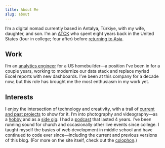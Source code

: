 ```yaml
---
title: About Me
slug: about
---
```

I’m a digital nomad currently based in Antalya, Türkiye, with my wife, daughter, and son. I’m an [ATCK](https://en.wikipedia.org/wiki/Third_culture_kid) who spent eight years back in the United States (four in college; four after) before [returning to Asia](/2018/eleven-days/).

## Work

I’m an [analytics engineer](https://www.getdbt.com/what-is-analytics-engineering#what-is-an-analytics-engineer) for a US homebuilder—a position I’ve been in for a couple years, working to modernize our data stack and replace myriad Excel reports with new dashboards. I’ve been at this company for a decade now, but this role has brought me the most enthusiasm in my work yet.

## Interests

I enjoy the intersection of technology and creativity, with a trail of [current and past projects](/projects/) to show for it. I’m into photography and videography—as a [hobby](/2023/365/) and as a [side gig](https://lunsford.tech/). I had a [podcast](https://breadcrumbs.fm) that lasted 4 years. I’ve been running sound for church and occasionally other live events since college. I taught myself the basics of web development in middle school and have continued to code ever since—including the current and previous versions of this blog. (For more on the site itself, check out the [colophon](/colophon/).)